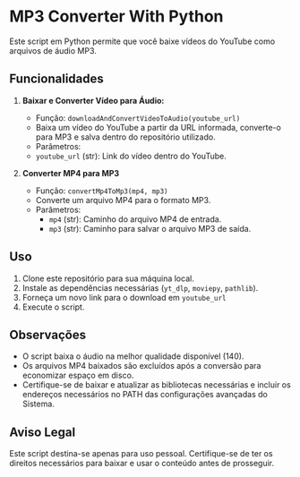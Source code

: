 # MP3 Converter With Python

Este script em Python permite que você baixe vídeos do YouTube como arquivos de áudio MP3.

## Funcionalidades

1. **Baixar e Converter Vídeo para Áudio:**
   - Função: `downloadAndConvertVideoToAudio(youtube_url)`
   - Baixa um vídeo do YouTube a partir da URL informada, converte-o para MP3 e salva dentro do repositório utilizado.
   -  Parâmetros:
     - `youtube_url` (str): Link do vídeo dentro do YouTube.

2. **Converter MP4 para MP3**
   - Função: `convertMp4ToMp3(mp4, mp3)`
   - Converte um arquivo MP4 para o formato MP3.
   - Parâmetros:
     - `mp4` (str): Caminho do arquivo MP4 de entrada.
     - `mp3` (str): Caminho para salvar o arquivo MP3 de saída.

## Uso

1. Clone este repositório para sua máquina local.
2. Instale as dependências necessárias (`yt_dlp`, `moviepy`, `pathlib`).
3. Forneça um novo link para o download em `youtube_url`
4. Execute o script.

## Observações

- O script baixa o áudio na melhor qualidade disponível (140).
- Os arquivos MP4 baixados são excluídos após a conversão para economizar espaço em disco.
- Certifique-se de baixar e atualizar as bibliotecas necessárias e incluir os endereços necessários no PATH das configurações avançadas do Sistema.

## Aviso Legal

Este script destina-se apenas para uso pessoal. Certifique-se de ter os direitos necessários para baixar e usar o conteúdo antes de prosseguir.
